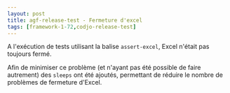 ```yaml
---
layout: post
title: agf-release-test - Fermeture d'excel
tags: [framework-1-72,codjo-release-test]
---
```

A l'exécution de tests utilisant la balise ```assert-excel```, Excel n'était pas toujours fermé.

Afin de minimiser ce problème (et n'ayant pas été possible de faire autrement) des ```sleeps``` ont été ajoutés, permettant de réduire le nombre de problèmes de fermeture d'Excel.
